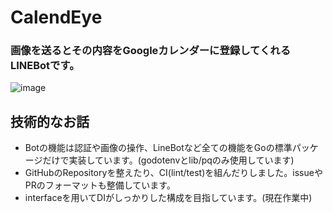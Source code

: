 # CalendEye
### 画像を送るとその内容をGoogleカレンダーに登録してくれるLINEBotです。
![image](https://github.com/claustra01/CalendEye/assets/108509532/a90cba43-c66f-4eff-ad68-108a97591fc5)

## 技術的なお話
- Botの機能は認証や画像の操作、LineBotなど全ての機能をGoの標準パッケージだけで実装しています。(godotenvとlib/pqのみ使用しています)
- GitHubのRepositoryを整えたり、CI(lint/test)を組んだりしました。issueやPRのフォーマットも整備しています。
- interfaceを用いてDIがしっかりした構成を目指しています。(現在作業中)
